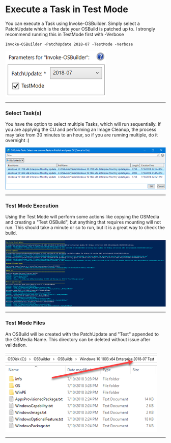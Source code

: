 # Execute a Task in Test Mode

You can execute a Task using Invoke-OSBuilder.  Simply select a PatchUpdate which is the date your OSBuild is patched up to.  I strongly recommend running this in TestMode first with -Verbose

```
Invoke-OSBuilder -PatchUpdate 2018-07 -TestMode -Verbose
```

![](/assets/2018-07-10_15-22-52.png)

---

### Select Task\(s\)

You have the option to select multiple Tasks, which will run sequentially.  If you are applying the CU and performing an Image Cleanup, the process may take from 30 minutes to an hour, so if you are running multiple, do it overnight :\)

![](/assets/2018-07-10_15-24-40.png)

---

### Test Mode Execution

Using the Test Mode will perform some actions like copying the OSMedia and creating a "Test OSBuild", but anything that requires mounting will not run.  This should take a minute or so to run, but it is a great way to check the build.

![](/assets/2018-07-10_15-31-28.png)

---

### Test Mode Files

An OSBuild will be created with the PatchUpdate and "Test" appended to the OSMedia Name.  This directory can be deleted without issue after validation.

![](/assets/2018-07-10_15-33-54.png)

---



